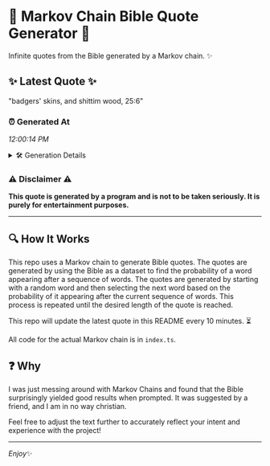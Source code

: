# 📖 Markov Chain Bible Quote Generator 📖

Infinite quotes from the Bible generated by a Markov chain. ✨

## ✨ Latest Quote ✨
"badgers' skins, and shittim wood, 25:6"

### ⏰ Generated At
*12:00:14 PM*

<details>
    <summary>🛠️ Generation Details</summary>
    <p>
        <strong>🌱 Seed:</strong> badgers'<br>
        <strong>🔄 Iterations:</strong> 5<br>
        <strong>📜 Context History:</strong><br>[ badgers' ]: skins,<br>[ badgers', skins, ]: and<br>[ badgers', skins,, and ]: shittim<br>[ badgers', skins,, and, shittim ]: wood,<br>[ badgers', skins,, and, shittim, wood, ]: 25:6<br>
    </p>
</details>

### ⚠️ Disclaimer ⚠️
**This quote is generated by a program and is not to be taken seriously. It is purely for entertainment purposes.**

---

## 🔍 How It Works

This repo uses a Markov chain to generate Bible quotes. The quotes are generated by using the Bible as a dataset to find the probability of a word appearing after a sequence of words. The quotes are generated by starting with a random word and then selecting the next word based on the probability of it appearing after the current sequence of words. This process is repeated until the desired length of the quote is reached.

This repo will update the latest quote in this README every 10 minutes. ⏳

All code for the actual Markov chain is in `index.ts`.

## ❓ Why

I was just messing around with Markov Chains and found that the Bible surprisingly yielded good results when prompted. 
It was suggested by a friend, and I am in no way christian.

Feel free to adjust the text further to accurately reflect your intent and experience with the project!

---

*Enjoy*✨
